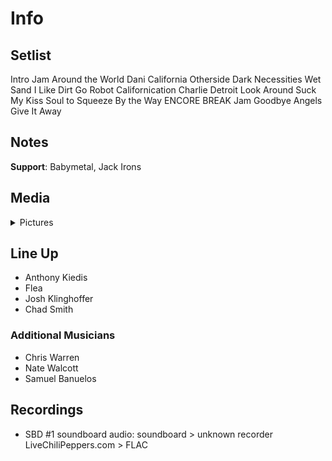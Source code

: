 # Info

## Setlist

Intro Jam
Around the World
Dani California
Otherside
Dark Necessities
Wet Sand
I Like Dirt
Go Robot
Californication
Charlie
Detroit
Look Around
Suck My Kiss
Soul to Squeeze
By the Way
ENCORE BREAK
Jam
Goodbye Angels
Give It Away

## Notes

**Support**: Babymetal, Jack Irons

## Media 

<details>
  <summary>Pictures</summary>
  <!--<img alt="Setlist" title="Setlist" src="_.jpg" height="200" />
  <img alt="Clipping" title="Clipping" src="_.jpg" height="200" />
  <img alt="Flyer" title="Flyer" src="_.jpg" height="200" />-->
</details>

## Line Up

* Anthony Kiedis
* Flea
* Josh Klinghoffer
* Chad Smith

### Additional Musicians

* Chris Warren  
* Nate Walcott  
* Samuel Banuelos

## Recordings

* SBD #1 soundboard audio: soundboard > unknown recorder LiveChiliPeppers.com > FLAC
